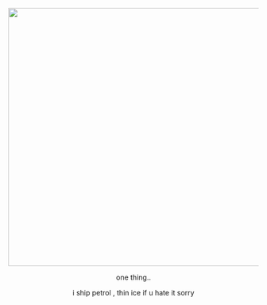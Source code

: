 </p>
<p align="center">
<img width=520 src="https://files.catbox.moe/91vo6c.gif">
</p>
</p>
<p align="center">
one thing..
</p>

</p>
<p align="center">
i ship petrol , thin ice if u hate it sorry
</p>

